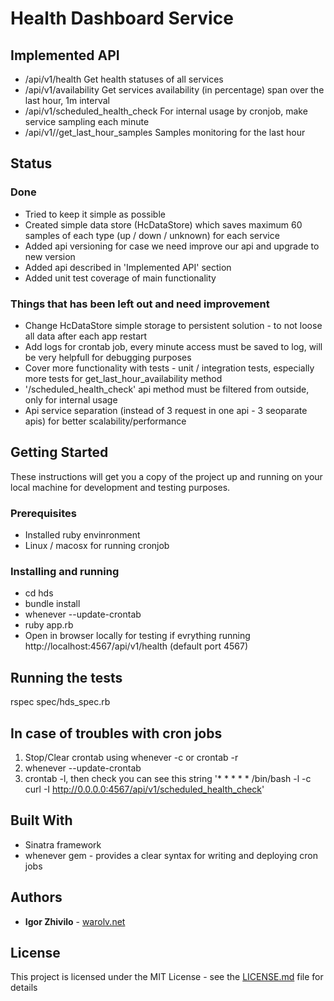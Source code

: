 # Health Dashboard Service

## Implemented API
  * /api/v1/health                   Get health statuses of all services
  * /api/v1/availability             Get services availability (in percentage) span over the last hour, 1m interval 
  * /api/v1/scheduled_health_check   For internal usage by cronjob, make service sampling each minute
  * /api/v1//get_last_hour_samples   Samples monitoring for the last hour

## Status
### Done
  * Tried to keep it simple as possible
  * Created simple data store (HcDataStore) which saves maximum 60 samples of each type (up / down / unknown) for each service
  * Added api versioning for case we need improve our api and upgrade to new version
  * Added api described in 'Implemented API' section
  * Added unit test coverage of main functionality


### Things that has been left out and need improvement
  * Change HcDataStore simple storage to persistent solution - to not loose all data after each app restart
  * Add logs for crontab job, every minute access must be saved to log, will be very helpfull for debugging purposes
  * Cover more functionality with tests - unit / integration tests, especially more tests for get_last_hour_availability method
  * '/scheduled_health_check' api method must be filtered from outside, only for internal usage
  * Api service separation (instead of 3 request in one api - 3 seoparate apis) for better scalability/performance


## Getting Started

These instructions will get you a copy of the project up and running on your local machine for development and testing purposes. 

### Prerequisites

* Installed ruby envinronment
* Linux / macosx for running cronjob

### Installing and running
  * cd hds
  * bundle install
  * whenever --update-crontab
  * ruby app.rb
  * Open in browser locally for testing if evrything running http://localhost:4567/api/v1/health (default port 4567)

## Running the tests

rspec spec/hds_spec.rb

## In case of troubles with cron jobs
  1. Stop/Clear crontab using whenever -c or crontab -r
  2. whenever --update-crontab
  3. crontab -l, then check you can see this string '* * * * * /bin/bash -l -c curl -I http://0.0.0.0:4567/api/v1/scheduled_health_check'

## Built With

* Sinatra framework
* whenever gem - provides a clear syntax for writing and deploying cron jobs

## Authors

* **Igor Zhivilo** - [warolv.net](https://warolv.net)

## License

This project is licensed under the MIT License - see the [LICENSE.md](LICENSE.md) file for details


